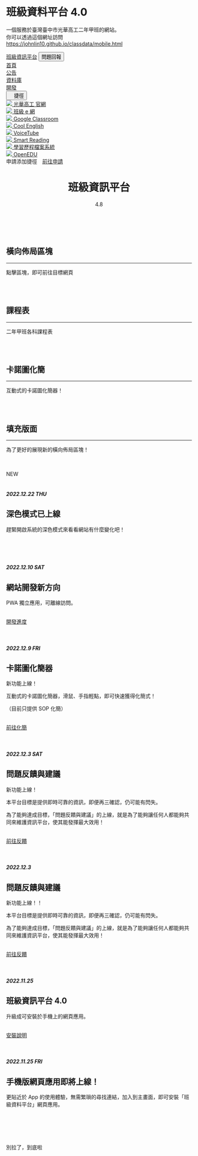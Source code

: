 # 班級資料平台 4.0
一個服務於臺灣臺中市光華高工二年甲班的網站。<br>
你可以透過這個網址訪問<br>
<a href="https://johnlin10.github.io/classdata/mobile.html" target="_blank">https://johnlin10.github.io/classdata/mobile.html</a>
<!DOCTYPE html>
<html lang="zh-Hant-TW">
    <head>
        <meta charset="utf-8" />
        <title>班級資訊平台</title>
        <link rel="icon" type="image/png" href="school.png"/>
        <!-- Javascript -->
        <script src="js/scripts.js"></script>
        <!-- PWA設定 -->
        <link rel="manifest" href="manifest.json">
        <meta name="apple-mobile-web-app-capable" content="yes">
        <script src="js/pwatips.js"></script>
        <!-- Font Awesome icons (free version)-->
        <script src="https://use.fontawesome.com/releases/v6.1.0/js/all.js" crossorigin="anonymous"></script>
        <!-- Google fonts-->
        <link href="https://fonts.googleapis.com/css?family=Lora:400,700,400italic,700italic" rel="stylesheet" type="text/css" />
        <link href="https://fonts.googleapis.com/css?family=Open+Sans:300italic,400italic,600italic,700italic,800italic,400,300,600,700,800" rel="stylesheet" type="text/css" />
        <!-- Core theme CSS (includes Bootstrap)-->
        <link href="mobile_css/styles.css" rel="stylesheet" />
        <script src="https://apps.bdimg.com/libs/jquery/2.1.1/jquery.min.js"></script>
        <!-- Bootstrap core JS-->
        <script src="https://cdn.jsdelivr.net/npm/bootstrap@5.1.3/dist/js/bootstrap.bundle.min.js"></script>
        <!-- 禁止網頁縮放 -->
        <meta name="viewport" content="width=device-width, initial-scale=1.0, maximum-scale=1.0, user-scalable=0;" />
    </head>
    <!-- 主體 -->
    <body>
        <!-- 頂部標題欄 -->
        <nav class="navbar navbar-expand-lg navbar-light" id="mainNav">
            <div class="container px-4 px-lg-5">
                <a class="navbar-brand" href="mobile.html"><i class="fa-solid fa-school"></i> 班級資訊平台</a>
                <a href="ReportProblem.html">
                    <button class="navbar-toggler" type="button" >
                        問題回報
                    </button>
                </a>
            </div>
        </nav>
        <!-- 底部導航欄 -->
        <div class="footer-top-view">
            <div class="footer-view">
                <footer class="footer">
                    <a href="mobile.html"><div class="home icon-blue FooterAnimation"><i class="fa-solid fa-house icon-biger iconBigerAni"></i><span class="icon-text iconTextAni">首頁</span></div></a>
                    <a href="post_mobile.html"><div class="post"><i class="fa-solid fa-volume-off icon-biger"></i><span class="icon-text">公告</span></div></a>
                    <a href="資料庫_mobile.html"><div class="folder"><i class="fa-solid fa-folder icon-biger"></i><span class="icon-text">資料庫</span></div></a>
                    <a href="log_mobile.html"><div class="log"><i class="fa-solid fa-code icon-biger"></i><span class="icon-text">開發</span></div></a>
                </footer>
            </div>
        </div>
        <!-- 捷徑 -->
        <button id="button" class="FastGo"><i class="fa-solid fa-share"></i>　捷徑</button>
        <div id="cardafter"></div>
        <div id="card">
            <a href="https://w3.khvs.tc.edu.tw/home" target="_blank">
                <div id="GoTo-div">
                    <div class="gototitle">
                        <img class="icon" src="images/光華高工-校徽/光華高工-校徽.001.png">
                        <span>光華高工 官網</span>
                    </div>
                    <i class="fa-solid fa-share togolink"></i>
                </div>
            </a>
            <a href="http://203.72.10.6/" target="_blank">
                <div id="GoTo-div">
                    <div class="gototitle">
                        <img class="icon" src="images/班級e網-icon/班級e網-icon.001.png">
                        <span>班級 e 網</span>
                    </div>
                    <i class="fa-solid fa-share togolink"></i>
                </div>
            </a>
            <a href="https://classroom.google.com/" target="_blank">
                <div id="GoTo-div">
                    <div class="gototitle">
                        <img class="icon" src="images/GoogleClassroom-icon/GoogleClassroom-icon.001.png">
                        <span>Google Classroom</span>
                    </div>
                    <i class="fa-solid fa-share togolink"></i>
                </div>
            </a>
            <a href="https://www.coolenglish.edu.tw/" target="_blank">
                <div id="GoTo-div">
                    <div class="gototitle">
                        <img class="icon" src="images/CoolEnglish-icon/CoolEnglish-icon.001.png">
                        <span>Cool English</span>
                    </div>
                    <i class="fa-solid fa-share togolink"></i>
                </div>
            </a>
            <a href="https://www.voicetube.com/" target="_blank">
                <div id="GoTo-div">
                    <div class="gototitle">
                        <img class="icon" src="images/VoiceTube-icon/VoiceTube-icon.001.png">
                        <span>VoiceTube</span>
                    </div>
                    <i class="fa-solid fa-share togolink"></i>
                </div>
            </a>
            <a href="https://smartreading.net/v3/index.aspx" target="_blank">
                <div id="GoTo-div">
                    <div class="gototitle">
                        <img class="icon" src="images/SmartReading-icon/SmartReading-icon.001.png">
                        <span>Smart Reading</span>
                    </div>
                    <i class="fa-solid fa-share togolink"></i>
                </div>
            </a>
            <a href="http://203.72.10.215/ePortFolio/" target="_blank">
                <div id="GoTo-div">
                    <div class="gototitle">
                        <img class="icon" src="images/學習歷程-icon/學習歷程-icon.001.png">
                        <span>學習歷程檔案系統</span>
                    </div>
                    <i class="fa-solid fa-share togolink"></i>
                </div>
            </a>
            <a href="https://www.openedu.tw/" target="_blank">
                <div id="GoTo-div">
                    <div class="gototitle">
                        <img class="icon" src="images/OpenEDU-icon/OpenEDU-icon.001.png">
                        <span>OpenEDU</span>
                    </div>
                    <i class="fa-solid fa-share togolink"></i>
                </div>
            </a>
            <span>申請添加捷徑　<a href="ReportProblem.html">前往申請</a></span>
            <br>
        </div>
        <!-- 標題 -->
        <header class="masthead" style="background-image: url('images/主頁.jpg')">
            <div class="container position-relative px-4 px-lg-5">
                <div class="row gx-4 gx-lg-5 justify-content-center">
                    <div class="col-md-10 col-lg-8 col-xl-7">
                        <div class="site-heading">
                            <h1>班級資訊平台</h1>
                            <span class="subheading">4.8</span>
                        </div>
                    </div>
                </div>
            </div>
        </header>
        <!-- 內容區 -->
        <div class="MainPageFastDivView">
            <div class="MainPageFastDiv">
                <div class="post-preview FastDiv">
                    <div class="post-view post-view-Blue bg-blue">
                        <br>
                        <h2 class="post-title-blue post-title-view">橫向佈局區塊</h2>
                        <hr class="hr-Blue">
                        <p class="post-meta post-meta-view post-meta-blue"><i class="fa-solid fa-arrow-pointer"></i> 點擊區塊，即可前往目標網頁</p>
                        <br>
                    </div>
                </div>
                <div class="post-preview FastDiv" onclick="location.href='課程表_mobile.html';">
                    <div class="post-view post-view-Blue bg-Blue">
                        <br>
                        <h2 class="post-title-Blue post-title-view">課程表</h2>
                        <hr class="hr-Blue">
                        <p class="post-meta post-meta-view post-meta-Blue">二年甲班各科課程表</p>
                        <br>
                    </div>
                </div>
                <div class="post-preview FastDiv" onclick="location.href='Karnaugh Map Builder and Solver.html';">
                    <div class="post-view post-view-Blue bg-Blue">
                        <br>
                        <h2 class="post-title-Blue post-title-view">卡諾圖化簡</h2>
                        <hr class="hr-Blue">
                        <p class="post-meta post-meta-view post-meta-Blue">互動式的卡諾圖化簡器！</p>
                        <br>
                    </div>
                </div>
                <div class="post-preview FastDiv">
                    <div class="post-view post-view-Gray bg-Gray">
                        <br>
                        <h2 class="post-Title post-title-view">填充版面</h2>
                        <hr class="hr-Gray">
                        <p class="post-meta post-meta-view post-meta-Gray">為了更好的展現新的橫向佈局區塊！</p>
                        <br>
                    </div>
                </div>
            </div>
        </div>
        <div class="container px-4 px-lg-5">
            <div class="row gx-4 gx-lg-5 justify-content-center">
                <div class="col-md-10 col-lg-8 col-xl-7">
                    <!-- 內容顯示區 -->
                    <br>
                    <div class="post-preview">
                        <div class="post-view post-view-red bg-red">
                            <div class="post-tag post-tag-animation2-red post-redTag">
                                <span class="post-tag-text">NEW</span>
                            </div>
                            <br>
                            <h5 class="post-meta-red post-title-view">2022.12.22 THU</h5>
                            <h2 class="post-title-red post-title-view">深色模式已上線</h2>
                            <p class="post-meta post-meta-view post-meta-red">趕緊開啟系統的深色模式來看看網站有什麼變化吧！</p>
                            <br>
                        </div>
                    </div>
                    <br>
                    <div class="post-preview">
                        <div class="post-view post-view-red bg-red">
                            <br>
                            <h5 class="post-meta-red post-title-view">2022.12.10 SAT</h5>
                            <h2 class="post-title-red post-title-view">網站開發新方向</h2>
                            <p class="post-meta post-title-red post-title-view">PWA 獨立應用，可離線訪問。</p>
                            <br>
                            <div class="d-flex justify-content-end"><a class="btn-red btn-primary text-uppercase" href="Post/PWA.html">開發進度</a></div>
                        </div>
                    </div>
                    <br>
                    <div class="post-preview">
                        <div class="post-view post-view-red bg-red">
                            <br>
                            <h5 class="post-meta-red post-title-view">2022.12.9 FRI</h5>
                            <h2 class="post-title-red post-title-view">卡諾圖化簡器</h2>
                            <p class="post-meta post-title-red post-title-view">新功能上線！</p>
                            <p class="post-meta post-meta-view post-meta-red">互動式的卡諾圖化簡器，滑鼠、手指輕點，即可快速獲得化簡式！</p>
                            <p class="post-meta post-meta-view post-meta-red">（目前只提供 SOP 化簡）</p>
                            <br>
                            <div class="d-flex justify-content-end"><a class="btn-red btn-primary text-uppercase" href="Karnaugh Map Builder and Solver.html">前往化簡</a></div>
                        </div>
                    </div>
                    <br>
                    <div class="post-preview">
                        <div class="post-view post-view-red bg-red">
                            <br>
                            <h5 class="post-meta-red post-title-view">2022.12.3 SAT</h5>
                            <h2 class="post-title-red post-title-view">問題反饋與建議</h2>
                            <p class="post-meta post-title-red post-title-view">新功能上線！</p>
                            <p class="post-meta post-meta-view post-meta-red">本平台目標是提供即時可靠的資訊，即便再三確認，仍可能有閃失。</p>
                            <p class="post-meta post-meta-view post-meta-red">為了能夠達成目標，「問題反饋與建議」的上線，就是為了能夠讓任何人都能夠共同來維護資訊平台，使其能發揮最大效用！</p>
                            <br>
                            <div class="d-flex justify-content-end"><a class="btn-red btn-primary text-uppercase" href="ReportProblem.html">前往反饋</a></div>
                        </div>
                    </div>
                    <br>
                    <div class="post-preview">
                        <div class="post-view post-view-red bg-red">
                            <br>
                            <h5 class="post-meta-red post-title-view">2022.12.3</h5>
                            <h2 class="post-title-red post-title-view">問題反饋與建議</h2>
                            <p class="post-meta post-meta-view post-meta-red">新功能上線！！</p>
                            <p class="post-meta post-meta-view post-meta-red">本平台目標是提供即時可靠的資訊，即便再三確認，仍可能有閃失。</p>
                            <p class="post-meta post-meta-view post-meta-red">為了能夠達成目標，「問題反饋與建議」的上線，就是為了能夠讓任何人都能夠共同來維護資訊平台，使其能發揮最大效用！</p>
                            <br>
                            <div class="d-flex justify-content-end"><a class="btn-red btn-primary text-uppercase" href="ReportProblem.html">前往反饋</a></div>
                        </div>
                    </div>
                    <br>
                    <div class="post-preview">
                        <div class="post-view post-view-red bg-red">
                            <br>
                            <h5 class="post-meta-red post-title-view">2022.11.25</h5>
                            <h2 class="post-title-red post-title-view">班級資訊平台 4.0</h2>
                            <p class="post-meta post-meta-view post-meta-red">升級成可安裝於手機上的網頁應用。</p>
                            <br>
                            <div class="d-flex justify-content-end"><a class="btn-red btn-primary text-uppercase" href="安裝說明.html">安裝說明</a></div>
                        </div>
                    </div>
                    <br>
                    <div class="post-preview">
                        <div class="post-view post-view-red bg-red">
                            <br>
                            <h5 class="post-meta-red post-title-view">2022.11.25 FRI</h5>
                            <h2 class="post-title-red post-title-view">手機版網頁應用即將上線！</h2>
                            <p class="post-meta post-meta-view post-meta-red">更貼近於 App 的使用體驗，無需繁瑣的尋找連結，加入到主畫面，即可安裝「班級資料平台」網頁應用。</p>
                            <br>
                        </div>
                    </div>
                    <br>
                    <br>
                    <br>
                    <p class="bottom-text">別拉了，到底啦</p>
                </div>
            </div>
        </div>
        <script src="js/FastGo.js"></script>
    </body>
</html>